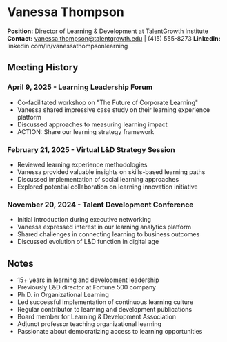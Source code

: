 # Vanessa Thompson
**Position:** Director of Learning & Development at TalentGrowth Institute
**Contact:** vanessa.thompson@talentgrowth.edu | (415) 555-8273
**LinkedIn:** linkedin.com/in/vanessathompsonlearning

## Meeting History

### April 9, 2025 - Learning Leadership Forum
* Co-facilitated workshop on "The Future of Corporate Learning"
* Vanessa shared impressive case study on their learning experience platform
* Discussed approaches to measuring learning impact
* ACTION: Share our learning strategy framework

### February 21, 2025 - Virtual L&D Strategy Session
* Reviewed learning experience methodologies
* Vanessa provided valuable insights on skills-based learning paths
* Discussed implementation of social learning approaches
* Explored potential collaboration on learning innovation initiative

### November 20, 2024 - Talent Development Conference
* Initial introduction during executive networking
* Vanessa expressed interest in our learning analytics platform
* Shared challenges in connecting learning to business outcomes
* Discussed evolution of L&D function in digital age

## Notes
* 15+ years in learning and development leadership
* Previously L&D director at Fortune 500 company
* Ph.D. in Organizational Learning
* Led successful implementation of continuous learning culture
* Regular contributor to learning and development publications
* Board member for Learning & Development Association
* Adjunct professor teaching organizational learning
* Passionate about democratizing access to learning opportunities